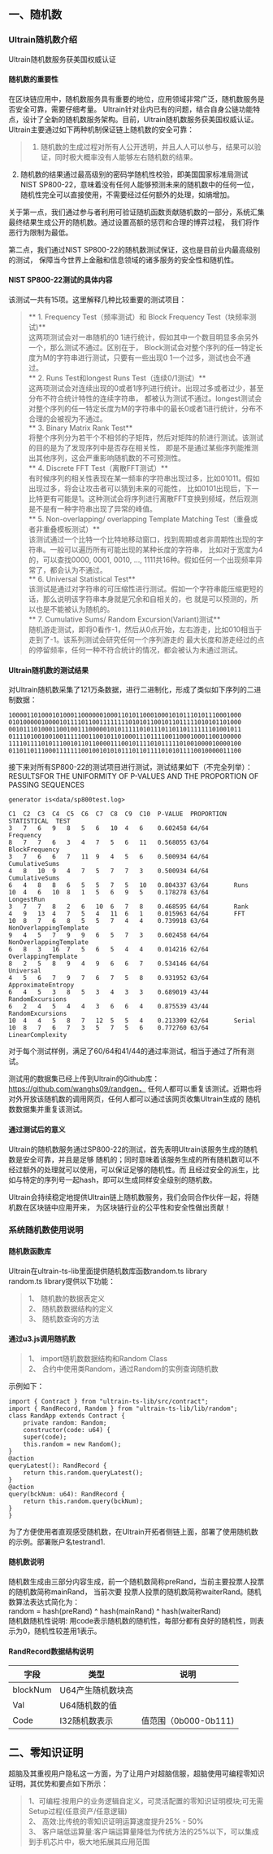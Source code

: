 ## 一、随机数

### Ultrain随机数介绍  
Ultrain随机数服务获美国权威认证  
#### 随机数的重要性  
在区块链应用中，随机数服务具有重要的地位，应用领域非常广泛，随机数服务是否安全可靠，需要仔细考量。
Ultrain针对业内已有的问题，结合自身公链功能特点，设计了全新的随机数服务架构。目前，Ultrain随机数服务获美国权威认证。  
Ultrain主要通过如下两种机制保证链上随机数的安全可靠：  
>1.	随机数的生成过程对所有人公开透明，并且人人可以参与，结果可以验证，同时极大概率没有人能够左右随机数的结果。
2.	随机数的结果通过最高级别的密码学随机性校验，即美国国家标准局测试NIST SP800-22，意味着没有任何人能够预测未来的随机数中的任何一位，随机性完全可以直接使用，不需要经过任何额外的处理，如熵增加。  

关于第一点，我们通过参与者利用可验证随机函数贡献随机数的一部分，系统汇集最终结果生成公开的随机数。通过设置高额的惩罚和合理的博弈过程，
我们将作恶行为限制为最低。  

第二点，我们通过NIST SP800-22的随机数测试保证，这也是目前业内最高级别的测试，
保障当今世界上金融和信息领域的诸多服务的安全性和随机性。  

#### NIST SP800-22测试的具体内容  
该测试一共有15项。这里解释几种比较重要的测试项目：  

>** 1.	Frequency Test（频率测试）和 Block Frequency Test（块频率测试)**  
这两项测试会对一串随机的0 1进行统计，假如其中一个数目明显多余另外一个，那么测试不通过。区别在于，
Block测试会对整个序列的任一特定长度为M的字符串进行测试，只要有一些出现0 1一个过多，测试也会不通过。  
** 2.	Runs Test和longest Runs Test（连续0/1测试）**  
这两项测试会对连续出现的0或者1序列进行统计。出现过多或者过少，甚至分布不符合统计特性的连续字符串，
都被认为测试不通过。longest测试会对整个序列的任一特定长度为M的字符串中的最长0或者1进行统计，分布不合理的会被视为不通过。  
** 3.	Binary Matrix Rank Test**  
将整个序列分为若干个不相邻的子矩阵，然后对矩阵的阶进行测试。该测试的目的是为了发现序列中是否存在相关性，
即是不是通过某些序列能推测出其他序列，这会严重影响随机数的不可预测性。  
** 4.	Discrete FFT Test（离散FFT测试）**  
有时候序列的相关性表现在某一频率的字符串出现过多，比如01011。假如出现过多，将会让攻击者可以猜到未来的可能性，
比如0101出现后，下一比特更有可能是1。这种测试会将序列进行离散FFT变换到频域，然后观测是不是有一种字符串出现了异常的峰值。  
** 5.	Non-overlapping/ overlapping Template Matching Test（重叠或者非重叠模板测试）**  
该测试通过一个比特一个比特地移动窗口，找到周期或者非周期性出现的字符串。一般可以遍历所有可能出现的某种长度的字符串，
比如对于宽度为4的，可以查找0000, 0001, 0010, …, 1111共16种。假如任何一个出现频率异常了，都会认为不通过。  
** 6.	Universal Statistical Test**  
该测试是通过对字符串的可压缩性进行测试。假如一个字符串能压缩更短的话，那么说明该字符串本身就是冗余和自相关的，也
就是可以预测的，所以也是不能被认为随机的。  
** 7.	Cumulative Sums/ Random Excursion(Variant)测试**  
随机游走测试，即将0看作-1，然后从0点开始，左右游走，比如010相当于走到了-1。该系列测试会研究任何一个序列游走的
最大长度和游走经过的点的停留频率，任何一种不符合统计的情况，都会被认为未通过测试。  

#### Ultrain随机数的测试结果  
对Ultrain随机数采集了121万条数据，进行二进制化，形成了类似如下序列的二进制数据：  
```
1000011010001010001100000010001101011000100010101110101110001000
0101000001000010111101100111111110101011001011011111010101101000
0010111010001100100111000001010111110101110110110111111101001011
0111101001001001111100110010110100011101111001100010001100100000
1111011110101110010110110000111001011110101111101001000010000100
0110110111000111111100100101010111011011110101011110010000011100
```  

接下来对所有SP800-22的测试项目进行测试，测试结果如下（不完全列举）：  
RESULTSFOR THE UNIFORMITY OF P-VALUES AND THE PROPORTION OF PASSING SEQUENCES  

	generator is<data/sp800test.log>  
```
C1  C2  C3  C4  C5  C6  C7  C8  C9  C10  P-VALUE  PROPORTION  STATISTICAL  TEST
3   7   6   9   8   5   6   10  4   6    0.602458 64/64       Frequency
8   7   7   6   3   4   7   5   6   11   0.568055 63/64       BlockFrequency
3   7   6   6   7   11  9   4   5   6    0.500934 64/64       CumulativeSums
4   8   10  9   4   7   5   7   7   3    0.500934 64/64       CumulativeSums
6   4   8   8   6   5   5   7   5   10   0.804337 63/64       Runs
10  4   6   10  8   1   5   6   9   5    0.178278 63/64       LongestRun
3   7   7   8   2   6   10  6   7   8    0.468595 64/64       Rank
4   9   13  4   7   5   4   11  6   1    0.015963 64/64       FFT
10  8   7   6   8   5   5   7   4   4    0.739918 63/64       NonOverlappingTemplate
9   4   5   7   9   9   6   5   7   3    0.602458 64/64       NonOverlappingTemplate
6   8   3   16  7   5   6   5   4   4    0.014216 62/64       OverlappingTemplate
8   2   5   8   9   4   9   6   6   7    0.534146 64/64       Universal
4   5   6   7   9   7   6   7   5   8    0.931952 63/64       ApproximateEntropy
6   4   5   3   8   5   3   4   3   3    0.689019 43/44       RandomExcursions
6   2   4   5   4   4   3   6   6   4    0.875539 43/44       RandomExcursions
10  4   4   5   8   7   12  5   5   4    0.213309 62/64       Serial
10  8   7   6   7   3   5   7   5   6    0.772760 63/64       LinearComplexity
```
对于每个测试样例，满足了60/64和41/44的通过率测试，相当于通过了所有测试。  

测试用的数据集已经上传到Ultrain的Github库：https://github.com/wanghs09/randgen，
任何人都可以重复该测试。近期也将对外开放该随机数的调用网页，任何人都可以通过该网页收集Ultrain生成的
随机数数据集并重复该测试。  

#### 通过测试后的意义  
Ultrain的随机数服务通过SP800-22的测试，首先表明Ultrain该服务生成的随机数是安全可靠，并且是足够
随机的；同时意味着该服务生成的所有随机数可以不经过额外的处理就可以使用，可以保证足够的随机性。而
且经过安全的派生，比如与特定的序列号一起hash，即可以生成同样安全级别的随机数。  

Ultrain会持续稳定地提供Ultrain链上随机数服务，我们会同合作伙伴一起，将随机数在区块链中应用开来，
为区块链行业的公平性和安全性做出贡献！  

### 系统随机数使用说明
#### 随机数函数库
Ultrain在ultrain-ts-lib里面提供随机数库函数random.ts library  
random.ts library提供以下功能：  
>1、	随机数的数据表定义  
2、	随机数数据结构的定义  
3、	随机数查询的方法  

#### 通过u3.js调用随机数  
>1、	import随机数数据结构和Random Class  
2、	合约中使用类Random，通过Random的实例查询随机数  

示例如下：  
```
import { Contract } from "ultrain-ts-lib/src/contract";
import { RandRecord, Random } from "ultrain-ts-lib/lib/random";
class RandApp extends Contract {
	private random: Random;
	constructor(code: u64) {
	super(code);
	this.random = new Random();
}
@action
queryLatest(): RandRecord {
	return this.random.queryLatest();
}
@action
query(bckNum: u64): RandRecord {
	return this.random.query(bckNum);
}
}
```  

为了方便使用者直观感受随机数，在Ultrain开拓者侧链上面，部署了使用随机数的示例。部署账户名testrand1.  

#### 随机数说明  
随机数生成由三部分内容生成，前一个随机数简称preRand，当前主要投票人投票的随机数简称mainRand， 当前次要
投票人投票的随机数简称waiterRand。随机数算法表达式简化为：  
	random = hash(preRand) ^ hash(mainRand) ^ hash(waiterRand)  
随机数随机性说明: 用code表示随机数的随机性，每部分都有良好的随机性，则表示为0，随机性较差用1表示。  

#### RandRecord数据结构说明

| 字段     | 类型        | 说明   |
| -------- | ---------------| ----- |
| blockNum |U64产生随机数块高  |      |
| Val      |U64随机数的值|      |
| Code     |I32随机数表示 |   值范围（0b000-0b111) |

## 二、零知识证明  
超脑及其重视用户隐私这一方面，为了让用户对超脑信服，超脑使用可编程零知识证明，其优势和要点如下所示：  

>1、可编程:按用户的业务逻辑自定义，可灵活配置的零知识证明模块;可无需Setup过程(任意资产/任意逻辑)  
2、	高效:比传统的零知识证明运算速度提升25% - 50%  
3、	客户端低运算量:客户端运算量降低为传统方法的25%以下，可以集成到手机芯片中，极大地拓展其应用范围  

